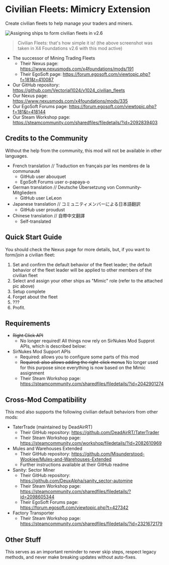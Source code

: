 # Civilian Fleets: Mimicry Extension
Create civilian fleets to help manage your traders and miners.

![Assigning ships to form civilian fleets in v2.6](https://i.imgur.com/Avpw0Rk.png)

> Civilian Fleets: that's how simple it is! (the above screenshot was taken in X4 Foundations v2.6 with this mod active)

- The successor of Mining Trading Fleets
  - Their Nexus page: https://www.nexusmods.com/x4foundations/mods/191
  - Their EgoSoft page: https://forum.egosoft.com/viewtopic.php?f=181&t=410087
- Our GitHub repository: https://github.com/Vectorial1024/v1024_civilian_fleets
- Our Nexus page: https://www.nexusmods.com/x4foundations/mods/335
- Our EgoSoft Forums page: https://forum.egosoft.com/viewtopic.php?f=181&t=418144
- Our Steam Workshop page: https://steamcommunity.com/sharedfiles/filedetails/?id=2092839403

## Credits to the Community
Without the help from the community, this mod will not be available in other languages.
- French translation // Traduction en français par les membres de la communauté
  - GitHub user abouquet
  - EgoSoft Forums user o-papaya-o
- German translation // Deutsche Übersetzung von Community-Mitgliedern
  - GitHub user LeLeon
- Japanese translation // コミュニティメンバーによる日本語翻訳
  - GitHub user proudust
- Chinese translation // 自帶中文翻譯
  - Self-translated


## Quick Start Guide
You should check the Nexus page for more details, but, if you want to form/join a civilian fleet:

1. Set and confirm the default behavior of the fleet leader; the default behavior of the fleet leader will be applied to other members of the civilian fleet
2. Select and assign your other ships as "Mimic" role (refer to the attached pic above)
3. Setup complete
4. Forget about the fleet
5. ???
6. Profit.

## Requirements
- ~~Right Click API~~
  - No longer required! All things now rely on SirNukes Mod Supprot APIs, which is described below:
- SirNukes Mod Support APIs
  - Required: allows you to configure some parts of this mod
  - ~~Required: also allows adding the right-click menus~~ No longer used for this purpose since everything is now based on the Mimic assignment
  - Their Steam Workshop page: https://steamcommunity.com/sharedfiles/filedetails/?id=2042901274

## Cross-Mod Compatibility
This mod also supports the following civilian default behaviors from other mods:

- TaterTrade (maintained by DeadAirRT)
  - Their GitHub repository: https://github.com/DeadAirRT/TaterTrader
  - Their Steam Workshop page: https://steamcommunity.com/workshop/filedetails/?id=2082610969
- Mules and Warehouses Extended
  - Their GitHub repository: https://github.com/Misunderstood-Wookiee/Mules-and-Warehouses-Extended
  - Further instructions available at their GitHub readme
- Sanity: Sector Miner
  - Their GitHub repository: https://github.com/DeuxAlpha/sanity_sector-automine
  - Their Steam Workshop page: https://steamcommunity.com/sharedfiles/filedetails/?id=2098605344
  - Their EgoSoft Forums page: https://forum.egosoft.com/viewtopic.php?t=427342
- Factory Transporter
  - Their Steam Workshop page: https://steamcommunity.com/sharedfiles/filedetails/?id=2321672179

## Other Stuff
This serves as an important reminder to never skip steps, respect legacy methods, and never make breaking updates without auto-fixes.
